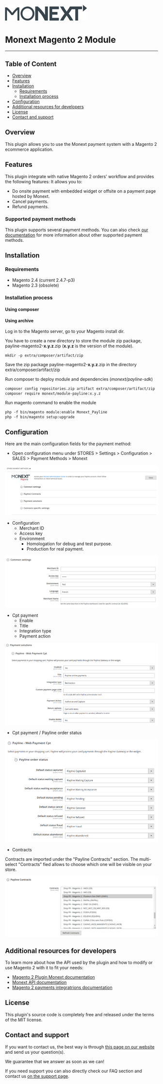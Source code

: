# [![Monext Logo](doc/logo-monext.svg)](https://www.monext.fr/)

# Monext Magento 2 Module




----

## Table of Content

* [Overview](#overview)
* [Features](#features)
* [Installation](#installation)
    * [Requirements](#requirements)
    * [Installation process](#installation-process)
* [Configuration](#configuration)
* [Additional resources for developers](#additional-resources-for-developers)
* [License](#license)
* [Contact and support](#contact-and-support)

## Overview

This plugin allows you to use the Monext payment system with a Magento 2 ecommerce application.


## Features

This plugin integrate with native Magento 2 orders' workflow and provides the following features:
It allows you to:
* Do onsite payment with embedded widget or offsite on a payment page hosted by Monext.
* Cancel payments.
* Refund payments.

### Supported payment methods

This plugin supports several payment methods.
You can also check [our documentation](https://docs.monext.fr/display/DT/Payment+Method) for more information about other supported payment methods.

## Installation

### Requirements

* Magento 2.4 (current 2.4.7-p3)
* Magento 2.3 (obsolete)


### Installation process

#### Using composer

#### Using archive

Log in to the Magento server, go to your Magento install dir.

You have to create a new directory to store the module zip package, payline-magento2-__x.y.z__.zip (__x.y.z__ is the version of the module).
 ```
mkdir -p extra/composer/artifact/zip
```

Save the zip package payline-magento2-__x.y.z__.zip in the directory extra/composer/artifact/zip

Run composer to deploy module and dependencies (_monext/payline-sdk_)
```
composer config repositories.zip artifact extra/composer/artifact/zip
composer require monext/module-payline:x.y.z
```

Run magento command to enable the module
```
php -f bin/magento module:enable Monext_Payline
php -f bin/magento setup:upgrade
```

## Configuration

Here are the main configuration fields for the payment method:

* Open configuration menu under STORES > Settings > Configuration > SALES > Payment Methods > Monext

![Screenshot showing payment method configuration in backoffice](doc/config.png)

* Configuration
    * Merchant ID
    * Access key
    * Environment
        * Homologation for debug and test purpose.
        * Production for real payment.
      
![Screenshot showing payment method configuration common in backoffice](doc/config_common.png)

* Cpt payment
    * Enable
    * Title
    * Integration type
    * Payment action

![Screenshot showing payment method configuration cpt in backoffice](doc/config_cpt.png)

* Cpt payment / Payline order status

![Screenshot showing payment method configuration status in backoffice](doc/config_cpt_status.png)

* Contracts

Contracts are imported under the "Payline Contracts" section.
The multi-select "Contracts" fied allows to choose which one will be visible on your store.

![Screenshot showing payment method configuration contract in backoffice](doc/config_contract.png)


## Additional resources for developers

To learn more about how the API used by the plugin and how to modify or use Magento 2 with it to fit your needs:
* [Magento 2 Plugin Monext documentation](https://docs.monext.fr/display/DT/Magento+2+Plugin)
* [Monext API documentation](https://api-docs.retail.monext.com/reference/getting-started-with-your-api)
* [Magento 2 payments integratrions documentation](https://developer.adobe.com/commerce/php/development/payments-integrations/)

## License

This plugin's source code is completely free and released under the terms of the MIT license.

## Contact and support

If you want to contact us, the best way is through [this page on our website](https://www.monext.fr/gardons-le-contact) and send us your question(s).

We guarantee that we answer as soon as we can!

If you need support you can also directly check our FAQ section and contact us [on the support page](https://support.payline.com/hc/fr).
